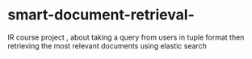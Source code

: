 # smart-document-retrieval-
IR course project , about taking a query from users in tuple format then retrieving the most relevant documents using elastic search
